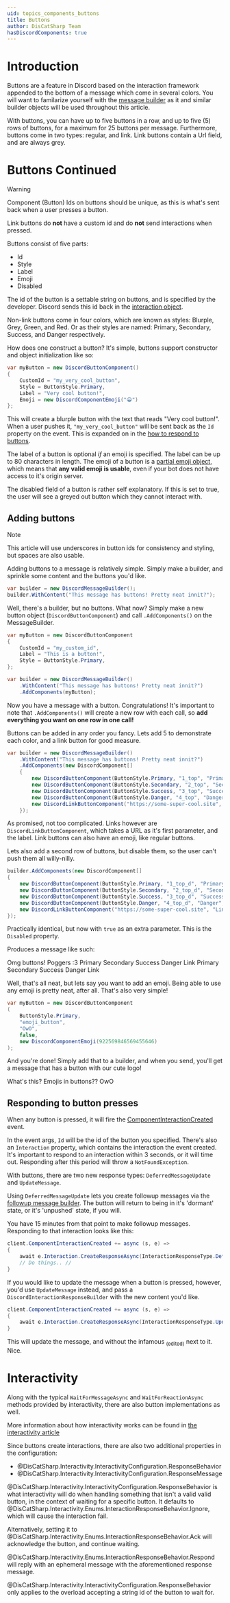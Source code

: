 ```yaml
---
uid: topics_components_buttons
title: Buttons
author: DisCatSharp Team
hasDiscordComponents: true
---
```


# Introduction

Buttons are a feature in Discord based on the interaction framework appended to the bottom of a message which come in several colors.
You will want to familarize yourself with the [message builder](xref:topics_messagebuilder) as it and similar builder objects will be used throughout this article.

With buttons, you can have up to five buttons in a row, and up to five (5) rows of buttons, for a maximum for 25 buttons per message.
Furthermore, buttons come in two types: regular, and link. Link buttons contain a Url field, and are always grey.

# Buttons Continued

> [!WARNING]
> Component (Button) Ids on buttons should be unique, as this is what's sent back when a user presses a button.
>
> Link buttons do **not** have a custom id and do **not** send interactions when pressed.

Buttons consist of five parts:
- Id
- Style
- Label
- Emoji
- Disabled

The id of the button is a settable string on buttons, and is specified by the developer. Discord sends this id back in the [interaction object](https://discord.dev/interactions/slash-commands#interaction).

Non-link buttons come in four colors, which are known as styles: Blurple, Grey, Green, and Red. Or as their styles are named: Primary, Secondary, Success, and Danger respectively.

How does one construct a button? It's simple, buttons support constructor and object initialization like so:

```cs
var myButton = new DiscordButtonComponent()
{
    CustomId = "my_very_cool_button",
    Style = ButtonStyle.Primary,
    Label = "Very cool button!",
    Emoji = new DiscordComponentEmoji("😀")
};
```

This will create a blurple button with the text that reads "Very cool button!". When a user pushes it, `"my_very_cool_button"` will be sent back as the `Id` property on the event. This is expanded on in the [how to respond to buttons](#responding-to-button-presses).

The label of a button is optional *if* an emoji is specified. The label can be up to 80 characters in length.
The emoji of a button is a [partial emoji object](https://discord.dev/interactions/message-components#component-object), which means that **any valid emoji is usable**, even if your bot does not have access to it's origin server.

The disabled field of a button is rather self explanatory. If this is set to true, the user will see a greyed out button which they cannot interact with.

## Adding buttons

> [!NOTE]
> This article will use underscores in button ids for consistency and styling, but spaces are also usable.

Adding buttons to a message is relatively simple. Simply make a builder, and sprinkle some content and the buttons you'd like.

```cs
var builder = new DiscordMessageBuilder();
builder.WithContent("This message has buttons! Pretty neat innit?");
```

Well, there's a builder, but no buttons. What now? Simply make a new button object (`DiscordButtonComponent`) and call `.AddComponents()` on the MessageBuilder.

```cs
var myButton = new DiscordButtonComponent
{
    CustomId = "my_custom_id",
    Label = "This is a button!",
    Style = ButtonStyle.Primary,
};

var builder = new DiscordMessageBuilder()
    .WithContent("This message has buttons! Pretty neat innit?")
    .AddComponents(myButton);
```
Now you have a message with a button. Congratulations! It's important to note that `.AddComponents()` will create a new row with each call, so **add everything you want on one row in one call!**

Buttons can be added in any order you fancy. Lets add 5 to demonstrate each color, and a link button for good measure.

```cs
var builder = new DiscordMessageBuilder()
    .WithContent("This message has buttons! Pretty neat innit?")
    .AddComponents(new DiscordComponent[]
    {
        new DiscordButtonComponent(ButtonStyle.Primary, "1_top", "Primary"),
        new DiscordButtonComponent(ButtonStyle.Secondary, "2_top", "Secondary"),
        new DiscordButtonComponent(ButtonStyle.Success, "3_top", "Success"),
        new DiscordButtonComponent(ButtonStyle.Danger, "4_top", "Danger"),
        new DiscordLinkButtonComponent("https://some-super-cool.site", "Link")
    });
```
As promised, not too complicated. Links however are `DiscordLinkButtonComponent`, which takes a URL as it's first parameter, and the label. Link buttons can also have an emoji, like regular buttons.

Lets also add a second row of buttons, but disable them, so the user can't push them all willy-nilly.

```cs
builder.AddComponents(new DiscordComponent[]
{
    new DiscordButtonComponent(ButtonStyle.Primary, "1_top_d", "Primary", true),
    new DiscordButtonComponent(ButtonStyle.Secondary, "2_top_d", "Secondary", true),
    new DiscordButtonComponent(ButtonStyle.Success, "3_top_d", "Success", true),
    new DiscordButtonComponent(ButtonStyle.Danger, "4_top_d", "Danger", true),
    new DiscordLinkButtonComponent("https://some-super-cool.site", "Link", true)
});
```
Practically identical, but now with `true` as an extra parameter. This is the `Disabled` property.

Produces a message like such:

<discord-messages>
    <discord-message profile="dcs">
    Omg buttons! Poggers :3
        <discord-attachments slot="components">
            <discord-action-row>
                <discord-button type="primary">Primary</discord-button>
                <discord-button type="secondary">Secondary</discord-button>
                <discord-button type="success">Success</discord-button>
                <discord-button type="destructive">Danger</discord-button>
                <discord-button url="https://discord.gg/discatsharp">Link</discord-button>
            </discord-action-row>
            <discord-action-row>
                <discord-button type="primary" disabled>Primary</discord-button>
                <discord-button type="secondary" disabled>Secondary</discord-button>
                <discord-button type="success" disabled>Success</discord-button>
                <discord-button type="destructive" disabled>Danger</discord-button>
                <discord-button url="https://discord.gg/discatsharp" disabled>Link</discord-button>
            </discord-action-row>
        </discord-attachments>
    </discord-message>
</discord-messages>

Well, that's all neat, but lets say you want to add an emoji. Being able to use any emoji is pretty neat, after all. That's also very simple!

```cs
var myButton = new DiscordButtonComponent
(
    ButtonStyle.Primary,
    "emoji_button",
    "OwO",
    false,
    new DiscordComponentEmoji(922569846569455646)
);
```
And you're done! Simply add that to a builder, and when you send, you'll get a message that has a button with our cute logo!



<discord-messages>
    <discord-message profile="dcs">
    What's this? Emojis in buttons??
        <discord-attachments slot="components">
            <discord-action-row>
                <discord-button type="primary" emoji="https://cdn.discordapp.com/emojis/922569846569455646.webp?size=96&quality=lossless" emoji-name="dcs">OwO</discord-button>
            </discord-action-row>
    </discord-message>
</discord-messages>


## Responding to button presses

When any button is pressed, it will fire the [ComponentInteractionCreated](xref:DisCatSharp.DiscordClient#DisCatSharp_DiscordClient_ComponentInteractionCreated) event.

In the event args, `Id` will be the id of the button you specified. There's also an `Interaction` property, which contains the interaction the event created. It's important to respond to an interaction within 3 seconds, or it will time out. Responding after this period will throw a `NotFoundException`.

With buttons, there are two new response types: `DeferredMessageUpdate` and `UpdateMessage`.

Using `DeferredMessageUpdate` lets you create followup messages via the [followup message builder](xref:DisCatSharp.Entities.DiscordFollowupMessageBuilder). The button will return to being in it's 'dormant' state, or it's 'unpushed' state, if you will.

You have 15 minutes from that point to make followup messages. Responding to that interaction looks like this:

```cs
client.ComponentInteractionCreated += async (s, e) =>
{
    await e.Interaction.CreateResponseAsync(InteractionResponseType.DeferredMessageUpdate);
    // Do things.. //
}
```

If you would like to update the message when a button is pressed, however, you'd use `UpdateMessage` instead, and pass a `DiscordInteractionResponseBuilder` with the new content you'd like.

```cs
client.ComponentInteractionCreated += async (s, e) =>
{
    await e.Interaction.CreateResponseAsync(InteractionResponseType.UpdateMessage, new DiscordInteractionResponseBuilder().WithContent("No more buttons for you >:)"));
}
```
This will update the message, and without the infamous <sub>(edited)</sub> next to it. Nice.


# Interactivity

Along with the typical `WaitForMessageAsync` and `WaitForReactionAsync` methods provided by interactivity, there are also button implementations as well.

More information about how interactivity works can be found in [the interactivity article](xref:modules_interactivity)

Since buttons create interactions, there are also two additional properties in the configuration:
- @DisCatSharp.Interactivity.InteractivityConfiguration.ResponseBehavior
- @DisCatSharp.Interactivity.InteractivityConfiguration.ResponseMessage

@DisCatSharp.Interactivity.InteractivityConfiguration.ResponseBehavior is what interactivity will do when handling something that isn't a valid valid button, in the context of waiting for a specific button. It defaults to @DisCatSharp.Interactivity.Enums.InteractionResponseBehavior.Ignore, which will cause the interaction fail.

Alternatively, setting it to @DisCatSharp.Interactivity.Enums.InteractionResponseBehavior.Ack will acknowledge the button, and continue waiting.

@DisCatSharp.Interactivity.Enums.InteractionResponseBehavior.Respond will reply with an ephemeral message with the aforementioned response message.

@DisCatSharp.Interactivity.InteractivityConfiguration.ResponseBehavior only applies to the overload accepting a string id of the button to wait for.
